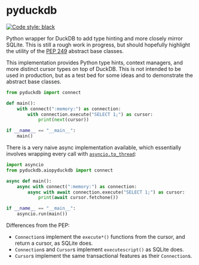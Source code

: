 # pyduckdb

[![Code style: black](https://img.shields.io/badge/code%20style-black-000000.svg)](https://github.com/psf/black)

Python wrapper for DuckDB to add type hinting and more closely mirror SQLite. This is still a rough work in
progress, but should hopefully highlight the utility of the [PEP 249](https://github.com/thesketh/pep249) 
abstract base classes.

This implementation provides Python type hints, context managers, and more distinct cursor types on top of
DuckDB. This is not intended to be used in production, but as a test bed for some ideas and to demonstrate
the abstract base classes.

```python
from pyduckdb import connect

def main():
    with connect(":memory:") as connection:
        with connection.execute("SELECT 1;") as cursor:
            print(next(cursor))

if __name__ == "__main__":
    main()

```

There is a very naive async implementation available, which essentially involves wrapping every call
with [`asyncio.to_thread`](https://docs.python.org/3/library/asyncio-task.html#asyncio.to_thread):

```python
import asyncio
from pyduckdb.aiopyduckdb import connect

async def main():
    async with connect(":memory:") as connection:
        async with await connection.execute("SELECT 1;") as cursor:
            print(await cursor.fetchone())

if __name__ == "__main__":
    asyncio.run(main())

```

Differences from the PEP:
 - `Connection`s implement the `execute*()` functions from the cursor, and return a cursor, as SQLite does.
 - `Connection`s and `Cursor`s implement `executescript()` as SQLite does.
 - `Cursor`s implement the same transactional features as their `Connection`s.
